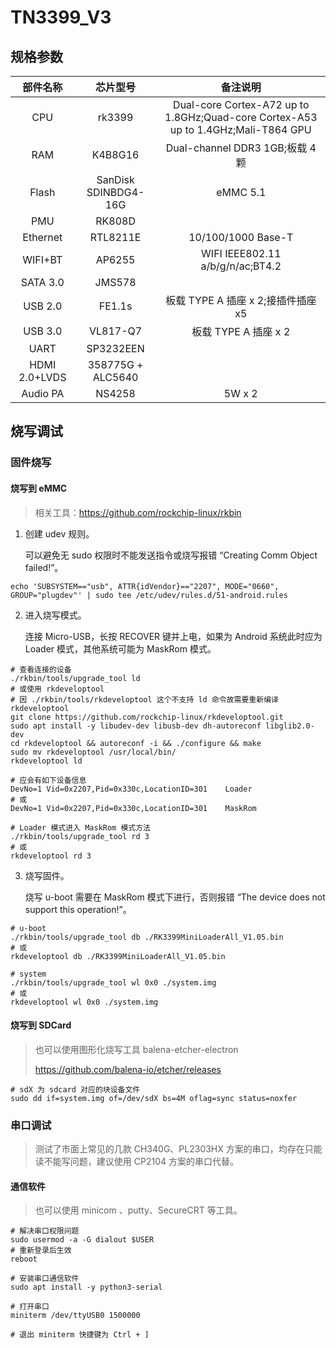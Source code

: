 # TN3399_V3

## 规格参数

|   部件名称    |       芯片型号       |                           备注说明                           |
| :-----------: | :------------------: | :----------------------------------------------------------: |
|      CPU      |        rk3399        | Dual-core Cortex-A72 up to 1.8GHz;Quad-core Cortex-A53 up to 1.4GHz;Mali-T864 GPU |
|      RAM      |       K4B8G16        |               Dual-channel DDR3 1GB;板载 4 颗                |
|     Flash     | SanDisk SDINBDG4-16G |                           eMMC 5.1                           |
|      PMU      |        RK808D        |                                                              |
|   Ethernet    |       RTL8211E       |                      10/100/1000 Base-T                      |
|    WIFI+BT    |        AP6255        |               WIFI IEEE802.11 a/b/g/n/ac;BT4.2               |
|   SATA 3.0    |        JMS578        |                                                              |
|    USB 2.0    |        FE1.1s        |              板载 TYPE A 插座 x 2;接插件插座x5               |
|    USB 3.0    |       VL817-Q7       |                     板载 TYPE A 插座 x 2                     |
|     UART      |      SP3232EEN       |                                                              |
| HDMI 2.0+LVDS |  358775G + ALC5640   |                                                              |
|   Audio PA    |        NS4258        |                            5W x 2                            |

## 烧写调试

### 固件烧写

#### 烧写到 eMMC

>   相关工具：https://github.com/rockchip-linux/rkbin

1.  创建 udev 规则。

    可以避免无 sudo 权限时不能发送指令或烧写报错 “Creating Comm Object failed!”。

```shell
echo 'SUBSYSTEM=="usb", ATTR{idVendor}=="2207", MODE="0660", GROUP="plugdev"' | sudo tee /etc/udev/rules.d/51-android.rules
```

2.  进入烧写模式。

    连接 Micro-USB，长按 RECOVER 键并上电，如果为 Android 系统此时应为 Loader 模式，其他系统可能为 MaskRom 模式。

```shell
# 查看连接的设备
./rkbin/tools/upgrade_tool ld
# 或使用 rkdeveloptool
# 因 ./rkbin/tools/rkdeveloptool 这个不支持 ld 命令故需要重新编译 rkdeveloptool
git clone https://github.com/rockchip-linux/rkdeveloptool.git
sudo apt install -y libudev-dev libusb-dev dh-autoreconf libglib2.0-dev
cd rkdeveloptool && autoreconf -i && ./configure && make
sudo mv rkdeveloptool /usr/local/bin/
rkdeveloptool ld

# 应会有如下设备信息
DevNo=1 Vid=0x2207,Pid=0x330c,LocationID=301    Loader
# 或
DevNo=1 Vid=0x2207,Pid=0x330c,LocationID=301    MaskRom

# Loader 模式进入 MaskRom 模式方法
./rkbin/tools/upgrade_tool rd 3
# 或
rkdeveloptool rd 3
```

3.  烧写固件。

    烧写 u-boot 需要在 MaskRom 模式下进行，否则报错 “The device does not support this operation!”。

```shell
# u-boot
./rkbin/tools/upgrade_tool db ./RK3399MiniLoaderAll_V1.05.bin
# 或
rkdeveloptool db ./RK3399MiniLoaderAll_V1.05.bin

# system
./rkbin/tools/upgrade_tool wl 0x0 ./system.img
# 或
rkdeveloptool wl 0x0 ./system.img
```

#### 烧写到 SDCard

>   也可以使用图形化烧写工具 balena-etcher-electron
>
>   https://github.com/balena-io/etcher/releases

```shell
# sdX 为 sdcard 对应的块设备文件
sudo dd if=system.img of=/dev/sdX bs=4M oflag=sync status=noxfer
```

### 串口调试

>   测试了市面上常见的几款 CH340G、PL2303HX 方案的串口，均存在只能读不能写问题，建议使用 CP2104 方案的串口代替。

#### 通信软件

>   也可以使用 minicom 、putty、SecureCRT 等工具。

```shell
# 解决串口权限问题
sudo usermod -a -G dialout $USER
# 重新登录后生效
reboot

# 安装串口通信软件
sudo apt install -y python3-serial

# 打开串口
miniterm /dev/ttyUSB0 1500000

# 退出 miniterm 快捷键为 Ctrl + ]
```
